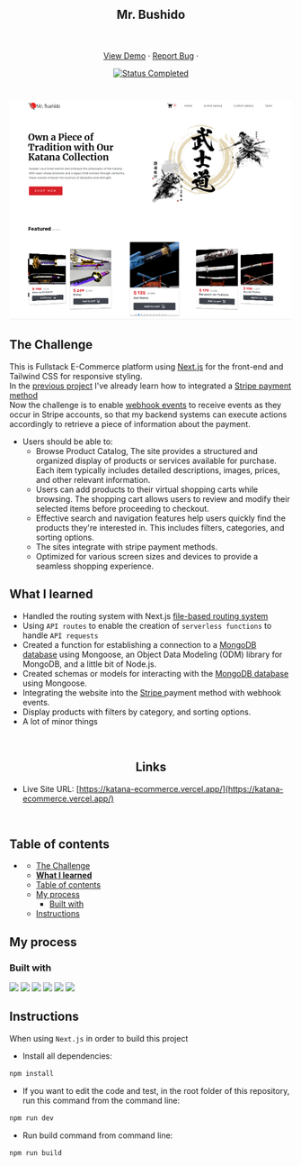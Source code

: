 <div id="top"></div>

<div align="center">
  <h2 align="center">Mr. Bushido</h2>
  <p align="center">
    <br />
    <br />
    <a href="https://katana-ecommerce.vercel.app/" target="_blank">View Demo</a>
    ·
    <a href="https://github.com/mahdipratama/katana-ecommerce" target="_blank">Report Bug</a>
    ·
  </p>
</div>

<!-- Bagdes -->
<div align="center">
  <!-- Profile -->

  <!-- Status -->
  <a href="#">
    <img src="https://img.shields.io/badge/Status-Completed-brightgreen?style=for-the-badge" alt="Status Completed">
  </a>

</div>

#

<div align="center">

![](./public/desktop-preview.jpg)

</div>

## The Challenge

This is Fullstack E-Commerce platform using <a href='https://nextjs.org/' target=_blank>Next.js</a> for the front-end and Tailwind CSS for responsive styling.
<br/>
In the <a href='https://github.com/mahdipratama/one-for-all'>previous project</a> I've already learn how to integrated a <a href='https://stripe.com/docs/webhooks' target=_blank>Stripe payment method</a>
<br/>
Now the challenge is to enable <a href='https://stripe.com/en-gb-us' target=_blank>webhook events</a> to receive events as they occur in Stripe accounts, so that my backend systems can execute actions accordingly to retrieve a piece of information about the payment.
<br>

- Users should be able to:
  - Browse Product Catalog, The site provides a structured and organized display of products or services available for purchase. Each item typically includes detailed descriptions, images, prices, and other relevant information.
  - Users can add products to their virtual shopping carts while browsing. The shopping cart allows users to review and modify their selected items before proceeding to checkout.
  - Effective search and navigation features help users quickly find the products they're interested in. This includes filters, categories, and sorting options.
  - The sites integrate with stripe payment methods.
  - Optimized for various screen sizes and devices to provide a seamless shopping experience.
    <br>

## **What I learned**

- Handled the routing system with Next.js <a href='https://nextjs.org/docs/pages/building-your-application/routing'>file-based routing system</a>
- Using `API routes` to enable the creation of `serverless functions` to handle `API requests`
- Created a function for establishing a connection to a <a href='https://www.mongodb.com/atlas/database' target=_blank>MongoDB database</a> using Mongoose, an Object Data Modeling (ODM) library for MongoDB, and a little bit of Node.js.
- Created schemas or models for interacting with the <a href='https://www.mongodb.com/atlas/database' target=_blank>MongoDB database</a> using Mongoose.
- Integrating the website into the <a href='https://stripe.com/en-gb-us' target=_blank>Stripe </a>payment method with webhook events.
- Display products with filters by category, and sorting options.
- A lot of minor things

<br>

<h2 align="center">Links</h2>

- Live Site URL: [https://katana-ecommerce.vercel.app/](https://katana-ecommerce.vercel.app/)

<br>

## Table of contents

[](#)

- [](#)
  - [The Challenge](#the-challenge)
  - [**What I learned**](#what-i-learned)
  - [Table of contents](#table-of-contents)
  - [My process](#my-process)
    - [Built with](#built-with)
  - [Instructions](#instructions)

## My process

### Built with

<!-- Bagdes -->

![](https://img.shields.io/badge/-React.Js-61DAFB?logo=react&logoColor=white&style=for-the-badge)
![](https://img.shields.io/badge/-Next.Js-000000?logo=Next.js&logoColor=white&style=for-the-badge)
![](https://img.shields.io/badge/-Tailwind-06B6D4?style=for-the-badge&logo=tailwindcss&logoColor=white)
![](https://img.shields.io/badge/-CSS3-1572B6?style=for-the-badge&logo=css3&logoColor=white)
![](https://img.shields.io/badge/-MongoDB-47A248?logo=mongodb&logoColor=white&style=for-the-badge)
![](https://img.shields.io/badge/-Stripe-008CDD?logo=stripe&logoColor=white&style=for-the-badge)

## Instructions

When using `Next.js` in order to build this project

- Install all dependencies:

```bash
npm install
```

- If you want to edit the code and test, in the root folder of this repository, run this command from the command line:

```bash
npm run dev
```

- Run build command from command line:

```bash
npm run build
```
